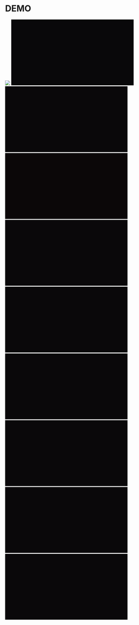 # DEMO

<img src="/public/assets/videos/video1.gif" />

<img src="/public/assets/videos/video2.gif" />

<img src="/public/assets/videos/video3.gif" />

<img src="/public/assets/videos/video4.gif" />

<img src="/public/assets/videos/video5.gif" />

<img src="/public/assets/videos/video6.gif" />

<img src="/public/assets/videos/video7.gif" />

<img src="/public/assets/videos/video8.gif" />

<img src="/public/assets/videos/video9.gif" />

<img src="/public/assets/videos/video10.gif" />